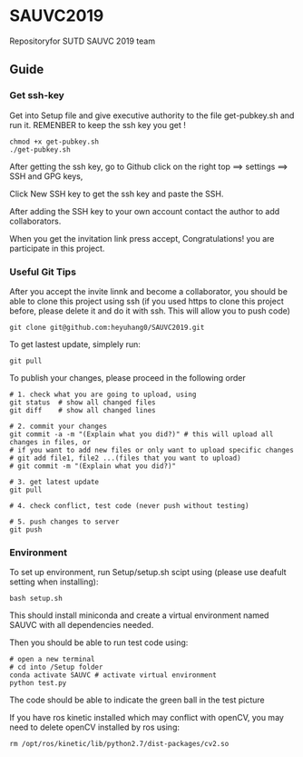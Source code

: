 # SAUVC2019
Repositoryfor SUTD SAUVC 2019 team

## Guide
### Get ssh-key

Get into Setup file and give executive authority to the file get-pubkey.sh and run it. REMENBER to keep the ssh key you get ! 

~~~
chmod +x get-pubkey.sh
./get-pubkey.sh
~~~

After getting the ssh key, go to Github click on the right top ==> settings  ==>  SSH and GPG keys, 

Click New SSH key to get the ssh key and paste the SSH. 

After adding the SSH key to your own account contact the author to add collaborators.

When you get the invitation link press accept, Congratulations! you are participate in this project.

### Useful Git Tips

After you accept the invite linnk and become a collaborator, you should be able to clone this project using ssh (if you used https to clone this project before, please delete it and do it with ssh. This will allow you to push code)

    git clone git@github.com:heyuhang0/SAUVC2019.git

To get lastest update, simplely run:

    git pull

To publish your changes, please proceed in the following order

    # 1. check what you are going to upload, using
    git status  # show all changed files
    git diff    # show all changed lines
    
    # 2. commit your changes
    git commit -a -m "(Explain what you did?)" # this will upload all changes in files, or
    # if you want to add new files or only want to upload specific changes
    # git add file1, file2 ...(files that you want to upload)
    # git commit -m "(Explain what you did?)"
    
    # 3. get latest update
    git pull
    
    # 4. check conflict, test code (never push without testing)
    
    # 5. push changes to server
    git push

### Environment

To set up environment, run Setup/setup.sh scipt using (please use deafult setting when installing): 

    bash setup.sh

This should install miniconda and create a virtual environment named SAUVC with all dependencies needed.

Then you should be able to run test code using:

    # open a new terminal
    # cd into /Setup folder
    conda activate SAUVC # activate virtual environment
    python test.py

The code should be able to indicate the green ball in the test picture

If you have ros kinetic installed which may conflict with openCV, you may need to delete openCV installed by ros using:

    rm /opt/ros/kinetic/lib/python2.7/dist-packages/cv2.so
